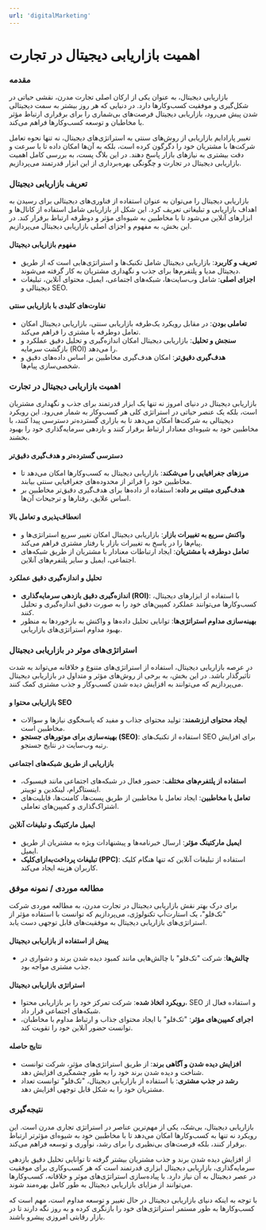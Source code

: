```yaml
---
url: 'digitalMarketing'
---
```


# اهمیت بازاریابی دیجیتال در تجارت

### مقدمه

بازاریابی دیجیتال، به عنوان یکی از ارکان اصلی تجارت مدرن، نقشی حیاتی در شکل‌گیری و موفقیت کسب‌وکارها دارد. در دنیایی که هر روز بیشتر به سمت دیجیتالی شدن پیش می‌رود، بازاریابی دیجیتال فرصت‌های بی‌شماری را برای برقراری ارتباط مؤثر با مخاطبان و توسعه کسب‌وکارها فراهم می‌کند. 

تغییر پارادایم بازاریابی از روش‌های سنتی به استراتژی‌های دیجیتال، نه تنها نحوه تعامل شرکت‌ها با مشتریان خود را دگرگون کرده است، بلکه به آن‌ها امکان داده تا با سرعت و دقت بیشتری به نیازهای بازار پاسخ دهند. در این بلاگ پست، به بررسی کامل اهمیت بازاریابی دیجیتال در تجارت و چگونگی بهره‌برداری از این ابزار قدرتمند می‌پردازیم.

### تعریف بازاریابی دیجیتال

بازاریابی دیجیتال را می‌توان به عنوان استفاده از فناوری‌های دیجیتالی برای رسیدن به اهداف بازاریابی و تبلیغاتی تعریف کرد. این شکل از بازاریابی شامل استفاده از کانال‌ها و ابزارهای آنلاین می‌شود تا با مخاطبین به شیوه‌ای مؤثر و دوطرفه ارتباط برقرار کند. در این بخش، به مفهوم و اجزای اصلی بازاریابی دیجیتال می‌پردازیم.

#### مفهوم بازاریابی دیجیتال
- **تعریف و کاربرد**: بازاریابی دیجیتال شامل تکنیک‌ها و استراتژی‌هایی است که از طریق دیجیتال مدیا و پلتفرم‌ها برای جذب و نگهداری مشتریان به کار گرفته می‌شوند.
- **اجزای اصلی**: شامل وب‌سایت‌ها، شبکه‌های اجتماعی، ایمیل، محتوای آنلاین، تبلیغات دیجیتالی و SEO.

#### تفاوت‌های کلیدی با بازاریابی سنتی
- **تعاملی بودن**: در مقابل رویکرد یک‌طرفه بازاریابی سنتی، بازاریابی دیجیتال امکان تعامل دوطرفه با مشتری را فراهم می‌کند.
- **سنجش و تحلیل**: بازاریابی دیجیتال امکان اندازه‌گیری و تحلیل دقیق عملکرد و بازگشت سرمایه (ROI) را می‌دهد.
- **هدف‌گیری دقیق‌تر**: امکان هدف‌گیری مخاطبین بر اساس داده‌های دقیق و شخصی‌سازی پیام‌ها.

### اهمیت بازاریابی دیجیتال در تجارت

بازاریابی دیجیتال در دنیای امروز نه تنها یک ابزار قدرتمند برای جذب و نگهداری مشتریان است، بلکه یک عنصر حیاتی در استراتژی کلی هر کسب‌وکار به شمار می‌رود. این رویکرد دیجیتالی به شرکت‌ها امکان می‌دهد تا به بازاری گسترده‌تر دسترسی پیدا کنند، با مخاطبین خود به شیوه‌ای معنادار ارتباط برقرار کنند و بازدهی سرمایه‌گذاری خود را بهبود بخشند.

#### دسترسی گسترده‌تر و هدف‌گیری دقیق‌تر
- **مرزهای جغرافیایی را می‌شکند**: بازاریابی دیجیتال به کسب‌وکارها امکان می‌دهد تا مخاطبین خود را فراتر از محدوده‌های جغرافیایی سنتی بیابند.
- **هدف‌گیری مبتنی بر داده**: استفاده از داده‌ها برای هدف‌گیری دقیق‌تر مخاطبین بر اساس علایق، رفتارها و ترجیحات آن‌ها.

#### انعطاف‌پذیری و تعامل بالا
- **واکنش سریع به تغییرات بازار**: بازاریابی دیجیتال امکان تغییر سریع استراتژی‌ها و پیام‌ها را در پاسخ به تغییرات بازار یا رفتار مشتری فراهم می‌کند.
- **تعامل دوطرفه با مشتریان**: ایجاد ارتباطات معنادار با مشتریان از طریق شبکه‌های اجتماعی، ایمیل و سایر پلتفرم‌های آنلاین.

#### تحلیل و اندازه‌گیری دقیق عملکرد
- **اندازه‌گیری دقیق بازدهی سرمایه‌گذاری (ROI)**: با استفاده از ابزارهای دیجیتال، کسب‌وکارها می‌توانند عملکرد کمپین‌های خود را به صورت دقیق اندازه‌گیری و تحلیل کنند.
- **بهینه‌سازی مداوم استراتژی‌ها**: توانایی تحلیل داده‌ها و واکنش به بازخوردها به منظور بهبود مداوم استراتژی‌های بازاریابی.

### استراتژی‌های موثر در بازاریابی دیجیتال

در عرصه بازاریابی دیجیتال، استفاده از استراتژی‌های متنوع و خلاقانه می‌تواند به شدت تأثیرگذار باشد. در این بخش، به برخی از روش‌های مؤثر و متداول در بازاریابی دیجیتال می‌پردازیم که می‌توانند به افزایش دیده شدن کسب‌وکار و جذب مشتری کمک کنند.

#### بازاریابی محتوا و SEO
- **ایجاد محتوای ارزشمند**: تولید محتوای جذاب و مفید که پاسخگوی نیازها و سوالات مخاطبین است.
- **بهینه‌سازی برای موتورهای جستجو (SEO)**: استفاده از تکنیک‌های SEO برای افزایش رتبه وب‌سایت در نتایج جستجو.

#### بازاریابی از طریق شبکه‌های اجتماعی
- **استفاده از پلتفرم‌های مختلف**: حضور فعال در شبکه‌های اجتماعی مانند فیسبوک، اینستاگرام، لینکدین و توییتر.
- **تعامل با مخاطبین**: ایجاد تعامل با مخاطبین از طریق پست‌ها، کامنت‌ها، قابلیت‌های اشتراک‌گذاری و کمپین‌های تعاملی.

#### ایمیل مارکتینگ و تبلیغات آنلاین
- **ایمیل مارکتینگ مؤثر**: ارسال خبرنامه‌ها و پیشنهادات ویژه به مشتریان از طریق ایمیل.
- **تبلیغات پرداخت‌به‌ازای‌کلیک (PPC)**: استفاده از تبلیغات آنلاین که تنها هنگام کلیک کاربران هزینه ایجاد می‌کند.

### مطالعه موردی / نمونه موفق

برای درک بهتر نقش بازاریابی دیجیتال در تجارت مدرن، به مطالعه موردی شرکت "تک‌فلو"، یک استارت‌آپ تکنولوژی، می‌پردازیم که توانست با استفاده مؤثر از استراتژی‌های بازاریابی دیجیتال به موفقیت‌های قابل توجهی دست یابد.

#### پیش از استفاده از بازاریابی دیجیتال
- **چالش‌ها**: شرکت "تک‌فلو" با چالش‌هایی مانند کمبود دیده شدن برند و دشواری در جذب مشتری مواجه بود.

#### استراتژی بازاریابی دیجیتال
- **رویکرد اتخاذ شده**: شرکت تمرکز خود را بر بازاریابی محتوا، SEO و استفاده فعال از شبکه‌های اجتماعی قرار داد.
- **اجرای کمپین‌های مؤثر**: "تک‌فلو" با ایجاد محتوای جذاب و ارتباط مداوم با مخاطبان، توانست حضور آنلاین خود را تقویت کند.

#### نتایج حاصله
- **افزایش دیده شدن و آگاهی برند**: از طریق استراتژی‌های مؤثر، شرکت توانست شناخت و دیده شدن برند خود را به طور چشمگیری افزایش دهد.
- **رشد در جذب مشتری**: با استفاده از بازاریابی دیجیتال، "تک‌فلو" توانست تعداد مشتریان خود را به شکل قابل توجهی افزایش دهد.

### نتیجه‌گیری

بازاریابی دیجیتال، بی‌شک، یکی از مهم‌ترین عناصر در استراتژی تجاری مدرن است. این رویکرد نه تنها به کسب‌وکارها امکان می‌دهد تا با مخاطبین خود به شیوه‌ای مؤثرتر ارتباط برقرار کنند، بلکه فرصت‌های بی‌نظیری را برای رشد، نوآوری و توسعه فراهم می‌کند.

از افزایش دیده شدن برند و جذب مشتریان بیشتر گرفته تا توانایی تحلیل دقیق بازدهی سرمایه‌گذاری، بازاریابی دیجیتال ابزاری قدرتمند است که هر کسب‌وکاری برای موفقیت در عصر دیجیتال به آن نیاز دارد. با پیاده‌سازی استراتژی‌های موثر و خلاقانه، کسب‌وکارها می‌توانند از مزایای بازاریابی دیجیتال به طور کامل بهره‌مند شوند.

با توجه به اینکه دنیای بازاریابی دیجیتال در حال تغییر و توسعه مداوم است، مهم است که کسب‌وکارها به طور مستمر استراتژی‌های خود را بازنگری کرده و به روز نگه دارند تا در بازار رقابتی امروزی پیشرو باشند.
